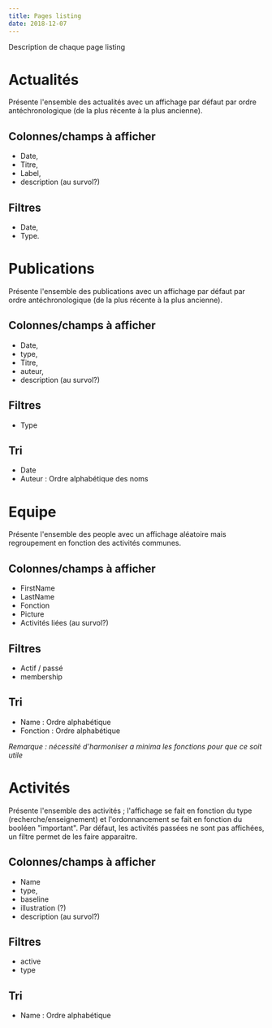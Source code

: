 ```yaml
---
title: Pages listing
date: 2018-12-07
---
```

Description de chaque page listing

# Actualités
Présente l'ensemble des actualités avec un affichage par défaut par ordre antéchronologique (de la plus récente à la plus ancienne).

## Colonnes/champs à afficher
- Date,
- Titre,
- Label,
- description (au survol?)

## Filtres
- Date,
- Type.


# Publications
Présente l'ensemble des publications avec un affichage par défaut par ordre antéchronologique (de la plus récente à la plus ancienne).

## Colonnes/champs à afficher
- Date,
- type,
- Titre,
- auteur,
- description (au survol?)

## Filtres
- Type

## Tri
- Date
- Auteur : Ordre alphabétique des noms

# Equipe
Présente l'ensemble des people avec un affichage aléatoire mais regroupement en fonction des activités communes.

## Colonnes/champs à afficher
- FirstName
- LastName
- Fonction
- Picture
- Activités liées (au survol?)

## Filtres
- Actif / passé
- membership

## Tri
- Name : Ordre alphabétique
- Fonction : Ordre alphabétique

_Remarque : nécessité d'harmoniser a minima les fonctions pour que ce soit utile_

# Activités
Présente l'ensemble des activités ; l'affichage se fait en fonction du type (recherche/enseignement) et l'ordonnancement se fait en fonction du booléen "important".
Par défaut, les activités passées ne sont pas affichées, un filtre permet de les faire apparaitre.

## Colonnes/champs à afficher
- Name
- type,
- baseline
- illustration (?)
- description (au survol?)

## Filtres
- active
- type

## Tri
- Name : Ordre alphabétique
